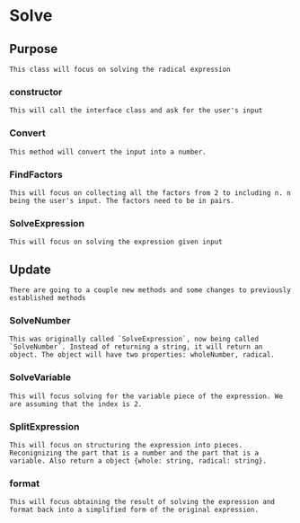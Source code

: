 # Solve #

## Purpose
    This class will focus on solving the radical expression

### constructor
    This will call the interface class and ask for the user's input

### Convert
    This method will convert the input into a number.

### FindFactors
    This will focus on collecting all the factors from 2 to including n. n being the user's input. The factors need to be in pairs.

### SolveExpression
    This will focus on solving the expression given input

## Update
    There are going to a couple new methods and some changes to previously established methods

### SolveNumber
    This was originally called `SolveExpression`, now being called `SolveNumber`. Instead of returning a string, it will return an object. The object will have two properties: wholeNumber, radical.

### SolveVariable
    This will focus solving for the variable piece of the expression. We are assuming that the index is 2.

### SplitExpression
    This will focus on structuring the expression into pieces. Reconignizing the part that is a number and the part that is a variable. Also return a object {whole: string, radical: string}.

### format
    This will focus obtaining the result of solving the expression and format back into a simplified form of the original expression.
